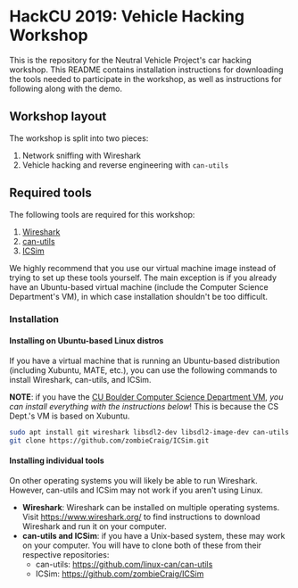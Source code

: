 # HackCU 2019: Vehicle Hacking Workshop
This is the repository for the Neutral Vehicle Project's car hacking workshop. This README contains installation instructions for downloading the tools needed to participate in the workshop, as well as instructions for following along with the demo.

## Workshop layout
The workshop is split into two pieces:

1. Network sniffing with Wireshark
2. Vehicle hacking and reverse engineering with `can-utils`

## Required tools
The following tools are required for this workshop:

1. [Wireshark](https://www.wireshark.org/)
2. [can-utils](https://github.com/linux-can/can-utils)
3. [ICSim](https://github.com/zombieCraig/ICSim)

We highly recommend that you use our virtual machine image instead of trying to set up these tools yourself. The main exception is if you already have an Ubuntu-based virtual machine (include the Computer Science Department's VM), in which case installation shouldn't be too difficult.

### Installation
#### Installing on Ubuntu-based Linux distros
If you have a virtual machine that is running an Ubuntu-based distribution (including Xubuntu, MATE, etc.), you can use the following commands to install Wireshark, can-utils, and ICSim.

**NOTE**: if you have the [CU Boulder Computer Science Department VM](https://foundation.cs.colorado.edu/vm/), *you can install everything with the instructions below*! This is because the CS Dept.'s VM is based on Xubuntu. 

```bash
sudo apt install git wireshark libsdl2-dev libsdl2-image-dev can-utils
git clone https://github.com/zombieCraig/ICSim.git
```

#### Installing individual tools
On other operating systems you will likely be able to run Wireshark. However, can-utils and ICSim may not work if you aren't using Linux.

* **Wireshark**: Wireshark can be installed on multiple operating systems. Visit https://www.wireshark.org/ to find instructions to download Wireshark and run it on your computer.
* **can-utils and ICSim**: if you have a Unix-based system, these may work on your computer. You will have to clone both of these from their respective repositories:
  * can-utils: https://github.com/linux-can/can-utils
  * ICSim: https://github.com/zombieCraig/ICSim
